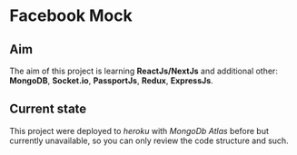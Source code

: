 # Facebook Mock

## Aim

The aim of this project is learning **ReactJs/NextJs** and additional other: **MongoDB**, **Socket.io**, **PassportJs**, **Redux**, **ExpressJs**.

## Current state

This project were deployed to _heroku_ with _MongoDb Atlas_ before but currently unavailable, so you can only review the code structure and such.
